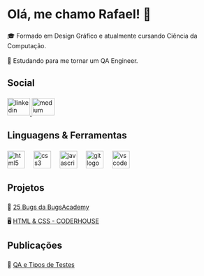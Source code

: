 <h1 align="left">Olá, me chamo Rafael! 👋</h1>

###

<p align="left">🎓 Formado em Design Gráfico e atualmente cursando Ciência da Computação.<br><br>🔭 Estudando para me tornar um QA Engineer.</p>

###

<h2 align="left">Social</h2>

###

<div align="left">
  <a href="https://www.linkedin.com/in/rafaelbpimentel/" target="_blank">
    <img src="https://raw.githubusercontent.com/maurodesouza/profile-readme-generator/master/src/assets/icons/social/linkedin/default.svg" width="52" height="40" alt="linkedin logo"  />
  </a>
  <a href="https://medium.com/@rafaelpmt" target="_blank">
    <img src="https://raw.githubusercontent.com/maurodesouza/profile-readme-generator/master/src/assets/icons/social/medium/default.svg" width="52" height="40" alt="medium logo"  />
  </a>
</div>

###

<h2 align="left">Linguagens & Ferramentas</h2>

###

<div align="left">
  <img src="https://cdn.jsdelivr.net/gh/devicons/devicon/icons/html5/html5-original.svg" height="40" alt="html5 logo"  />
  <img width="12" />
  <img src="https://cdn.jsdelivr.net/gh/devicons/devicon/icons/css3/css3-original.svg" height="40" alt="css3 logo"  />
  <img width="12" />
  <img src="https://cdn.jsdelivr.net/gh/devicons/devicon/icons/javascript/javascript-original.svg" height="40" alt="javascript logo"  />
  <img width="12" />
  <img src="https://cdn.jsdelivr.net/gh/devicons/devicon/icons/git/git-original.svg" height="40" alt="git logo"  />
  <img width="12" />
  <img src="https://cdn.jsdelivr.net/gh/devicons/devicon/icons/vscode/vscode-original.svg" height="40" alt="vscode logo"  />
</div>

###

<h2 align="left">Projetos</h2>

###

🔎 [25 Bugs da BugsAcademy](https://github.com/rafaelbpmt/Academy-Bugs) 

🖥️ [HTML & CSS - CODERHOUSE](https://github.com/rafaelbpmt/projeto-final-coderhouse)

###

###

<h2 align="left">Publicações</h2>

###

🧪 [QA e Tipos de Testes](https://medium.com/@rafaelpmt/qa-e-tipos-de-testes-186529b2b619) 


###



###
